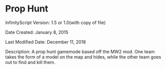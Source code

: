 # Prop Hunt

InfinityScript Version: 1.5 or 1.0(with copy of file)

Date Created: January 8, 2015

Last Modified Date: December 11, 2018

Description:
A prop hunt gamemode based off the MW2 mod. One team takes the form of a model on the map and hides, while the other team goes out to find and kill them.
